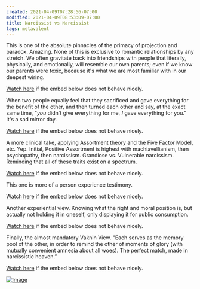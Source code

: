 ```yaml
---
created: 2021-04-09T07:28:56-07:00
modified: 2021-04-09T08:53:09-07:00
title: Narcissist vs Narcissist
tags: metavalent
---
```


This is one of the absolute pinnacles of the primacy of projection and paradox. Amazing. None of this is exclusive to romantic relationships by any stretch. We often gravitate back into friendships with people that literally, physically, and emotionally, will resemble our own parents; even if we know our parents were toxic, because it's what we are most familiar with in our deepest wiring.

[Watch here](https://youtu.be/https://youtu.be/Fdm9DvDi-Lg) if the embed below does not behave nicely. 

<div class="embed-container"><iframeloading="lazy" width="560" height="315" src="https://www.youtube.com/embed/Fdm9DvDi-Lg" title="YouTube video player" frameborder="0" allow="accelerometer; autoplay; clipboard-write; encrypted-media; gyroscope; picture-in-picture" allowfullscreen></iframe></div>

When two people equally feel that they sacrificed and gave everything for the benefit of the other, and then turned each other and say, at the exact same time, "_you_ didn't give everything for me, _I_ gave everything for you." It's a sad mirror day.

[Watch here](https://youtu.be/qNKwhR4Mvck) if the embed below does not behave nicely. 

<div class="embed-container"><iframeloading="lazy" width="560" height="315" src="https://www.youtube.com/embed/qNKwhR4Mvck" title="YouTube video player" frameborder="0" allow="accelerometer; autoplay; clipboard-write; encrypted-media; gyroscope; picture-in-picture" allowfullscreen></iframe></div>

A more clinical take, applying Assortment theory and the Five Factor Model, etc. Yep. Initial, Positive Assortment is highest with machiavellianism, then psychopathy, then narcissism. Grandiose vs. Vulnerable narcissism. Reminding that all of these traits exist on a spectrum.

[Watch here](https://youtu.be/https://youtu.be/IQy7Lofj2Pg) if the embed below does not behave nicely. 

<div class="embed-container"><iframeloading="lazy" width="560" height="315" src="https://www.youtube.com/embed/IQy7Lofj2Pg" title="YouTube video player" frameborder="0" allow="accelerometer; autoplay; clipboard-write; encrypted-media; gyroscope; picture-in-picture" allowfullscreen></iframe></div>

This one is more of a person experience testimony.

[Watch here](https://youtu.be/OHjKRFFpcqA) if the embed below does not behave nicely. 

<div class="embed-container"><iframeloading="lazy" width="560" height="315" src="https://www.youtube.com/embed/OHjKRFFpcqA" title="YouTube video player" frameborder="0" allow="accelerometer; autoplay; clipboard-write; encrypted-media; gyroscope; picture-in-picture" allowfullscreen></iframe></div>

Another experiential view. Knowing what the right and moral position is, but actually not holding it in oneself, only displaying it for public consumption.

[Watch here](https://youtu.be/cX7fEab-YwU) if the embed below does not behave nicely. 

<div class="embed-container"><iframeloading="lazy" width="560" height="315" src="https://www.youtube.com/embed/cX7fEab-YwU" title="YouTube video player" frameborder="0" allow="accelerometer; autoplay; clipboard-write; encrypted-media; gyroscope; picture-in-picture" allowfullscreen></iframe></div>

Finally, the almost mandatory Vaknin View. "Each serves as the memory pool of the other, in order to remind the other of moments of glory (with mutually convenient amnesia about all woes). The perfect match, made in narcissistic heaven.”

[Watch here](https://youtu.be/E4sYVUpWJ3Q) if the embed below does not behave nicely. 

<div class="embed-container"><iframeloading="lazy" width="560" height="315" src="https://www.youtube.com/embed/E4sYVUpWJ3Q" title="YouTube video player" frameborder="0" allow="accelerometer; autoplay; clipboard-write; encrypted-media; gyroscope; picture-in-picture" allowfullscreen></iframe></div>

[![Image](/assets/images/image_picker8507890066306222779.jpg)](https://www.youtube.com/embed/E4sYVUpWJ3Q)
